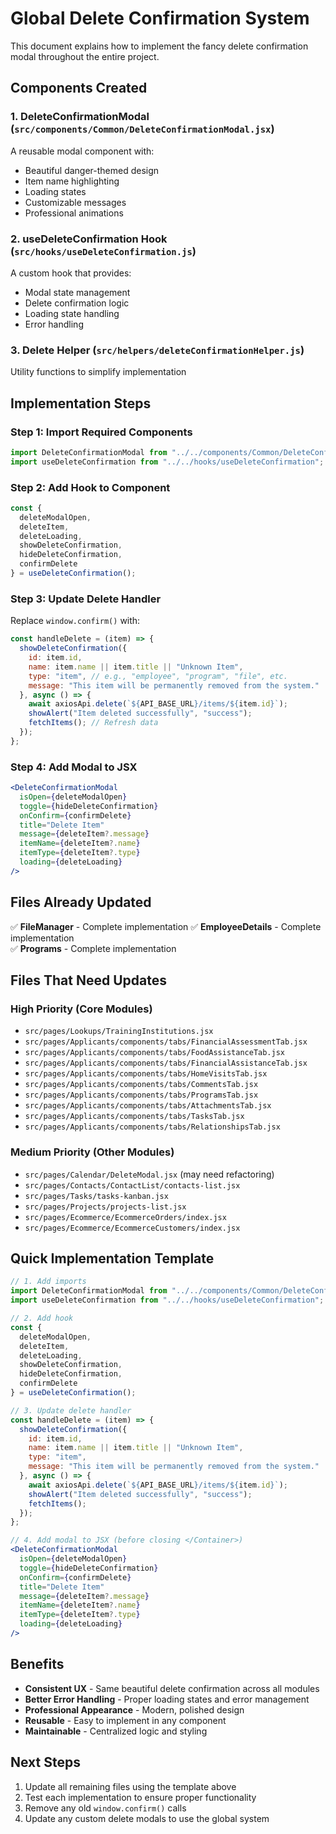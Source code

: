 # Global Delete Confirmation System

This document explains how to implement the fancy delete confirmation modal throughout the entire project.

## Components Created

### 1. DeleteConfirmationModal (`src/components/Common/DeleteConfirmationModal.jsx`)
A reusable modal component with:
- Beautiful danger-themed design
- Item name highlighting
- Loading states
- Customizable messages
- Professional animations

### 2. useDeleteConfirmation Hook (`src/hooks/useDeleteConfirmation.js`)
A custom hook that provides:
- Modal state management
- Delete confirmation logic
- Loading state handling
- Error handling

### 3. Delete Helper (`src/helpers/deleteConfirmationHelper.js`)
Utility functions to simplify implementation

## Implementation Steps

### Step 1: Import Required Components
```jsx
import DeleteConfirmationModal from "../../components/Common/DeleteConfirmationModal";
import useDeleteConfirmation from "../../hooks/useDeleteConfirmation";
```

### Step 2: Add Hook to Component
```jsx
const {
  deleteModalOpen,
  deleteItem,
  deleteLoading,
  showDeleteConfirmation,
  hideDeleteConfirmation,
  confirmDelete
} = useDeleteConfirmation();
```

### Step 3: Update Delete Handler
Replace `window.confirm()` with:
```jsx
const handleDelete = (item) => {
  showDeleteConfirmation({
    id: item.id,
    name: item.name || item.title || "Unknown Item",
    type: "item", // e.g., "employee", "program", "file", etc.
    message: "This item will be permanently removed from the system."
  }, async () => {
    await axiosApi.delete(`${API_BASE_URL}/items/${item.id}`);
    showAlert("Item deleted successfully", "success");
    fetchItems(); // Refresh data
  });
};
```

### Step 4: Add Modal to JSX
```jsx
<DeleteConfirmationModal
  isOpen={deleteModalOpen}
  toggle={hideDeleteConfirmation}
  onConfirm={confirmDelete}
  title="Delete Item"
  message={deleteItem?.message}
  itemName={deleteItem?.name}
  itemType={deleteItem?.type}
  loading={deleteLoading}
/>
```

## Files Already Updated

✅ **FileManager** - Complete implementation
✅ **EmployeeDetails** - Complete implementation  
✅ **Programs** - Complete implementation

## Files That Need Updates

### High Priority (Core Modules)
- `src/pages/Lookups/TrainingInstitutions.jsx`
- `src/pages/Applicants/components/tabs/FinancialAssessmentTab.jsx`
- `src/pages/Applicants/components/tabs/FoodAssistanceTab.jsx`
- `src/pages/Applicants/components/tabs/FinancialAssistanceTab.jsx`
- `src/pages/Applicants/components/tabs/HomeVisitsTab.jsx`
- `src/pages/Applicants/components/tabs/CommentsTab.jsx`
- `src/pages/Applicants/components/tabs/ProgramsTab.jsx`
- `src/pages/Applicants/components/tabs/AttachmentsTab.jsx`
- `src/pages/Applicants/components/tabs/TasksTab.jsx`
- `src/pages/Applicants/components/tabs/RelationshipsTab.jsx`

### Medium Priority (Other Modules)
- `src/pages/Calendar/DeleteModal.jsx` (may need refactoring)
- `src/pages/Contacts/ContactList/contacts-list.jsx`
- `src/pages/Tasks/tasks-kanban.jsx`
- `src/pages/Projects/projects-list.jsx`
- `src/pages/Ecommerce/EcommerceOrders/index.jsx`
- `src/pages/Ecommerce/EcommerceCustomers/index.jsx`

## Quick Implementation Template

```jsx
// 1. Add imports
import DeleteConfirmationModal from "../../components/Common/DeleteConfirmationModal";
import useDeleteConfirmation from "../../hooks/useDeleteConfirmation";

// 2. Add hook
const {
  deleteModalOpen,
  deleteItem,
  deleteLoading,
  showDeleteConfirmation,
  hideDeleteConfirmation,
  confirmDelete
} = useDeleteConfirmation();

// 3. Update delete handler
const handleDelete = (item) => {
  showDeleteConfirmation({
    id: item.id,
    name: item.name || item.title || "Unknown Item",
    type: "item",
    message: "This item will be permanently removed from the system."
  }, async () => {
    await axiosApi.delete(`${API_BASE_URL}/items/${item.id}`);
    showAlert("Item deleted successfully", "success");
    fetchItems();
  });
};

// 4. Add modal to JSX (before closing </Container>)
<DeleteConfirmationModal
  isOpen={deleteModalOpen}
  toggle={hideDeleteConfirmation}
  onConfirm={confirmDelete}
  title="Delete Item"
  message={deleteItem?.message}
  itemName={deleteItem?.name}
  itemType={deleteItem?.type}
  loading={deleteLoading}
/>
```

## Benefits

- **Consistent UX** - Same beautiful delete confirmation across all modules
- **Better Error Handling** - Proper loading states and error management
- **Professional Appearance** - Modern, polished design
- **Reusable** - Easy to implement in any component
- **Maintainable** - Centralized logic and styling

## Next Steps

1. Update all remaining files using the template above
2. Test each implementation to ensure proper functionality
3. Remove any old `window.confirm()` calls
4. Update any custom delete modals to use the global system

